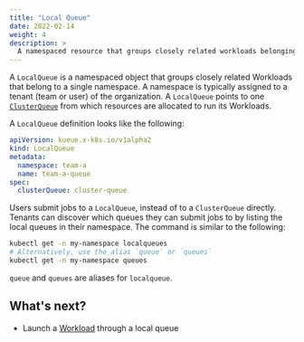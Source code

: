 ```yaml
---
title: "Local Queue"
date: 2022-02-14
weight: 4
description: >
  A namespaced resource that groups closely related workloads belonging to a single tenant.
---
```


A `LocalQueue` is a namespaced object that groups closely related Workloads
that belong to a single namespace. A namespace is typically assigned to a tenant
(team or user) of the organization. A `LocalQueue` points to one [`ClusterQueue`](/docs/concepts/cluster_queue)
from which resources are allocated to run its Workloads.

A `LocalQueue` definition looks like the following:

```yaml
apiVersion: kueue.x-k8s.io/v1alpha2
kind: LocalQueue
metadata:
  namespace: team-a 
  name: team-a-queue
spec:
  clusterQueue: cluster-queue 
```

Users submit jobs to a `LocalQueue`, instead of to a `ClusterQueue` directly.
Tenants can discover which queues they can submit jobs to by listing the
local queues in their namespace. The command is similar to the following:

```sh
kubectl get -n my-namespace localqueues
# Alternatively, use the alias `queue` or `queues`
kubectl get -n my-namespace queues
```

`queue` and `queues` are aliases for `localqueue`.

## What's next?

- Launch a [Workload](/docs/concepts/workload) through a local queue
